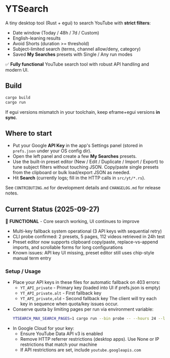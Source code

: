 # YTSearch

A tiny desktop tool (Rust + egui) to search YouTube with **strict filters**:
- Date window (Today / 48h / 7d / Custom)
- English-leaning results
- Avoid Shorts (duration >= threshold)
- Subject-limited search (terms, channel allow/deny, category)
- Saved **My Searches** presets with Single / Any run modes

✅ **Fully functional** YouTube search tool with robust API handling and modern UI.

## Build

```bash
cargo build
cargo run
```

If egui versions mismatch in your toolchain, keep eframe+egui versions **in sync**.

## Where to start

- Put your Google **API Key** in the app's Settings panel (stored in `prefs.json` under your OS config dir).
- Open the left panel and create a few **My Searches** presets.
- Use the built-in preset editor (New / Edit / Duplicate / Import / Export) to tune subject filters without touching JSON. Copy/paste single presets from the clipboard or bulk load/export JSON as needed.
- Hit **Search** (currently logs; fill in the HTTP calls in `src/yt/*.rs`).

See `CONTRIBUTING.md` for development details and `CHANGELOG.md` for release notes.

## Current Status (2025-09-27)

🚧 **FUNCTIONAL** - Core search working, UI continues to improve
- Multi-key fallback system operational (3 API keys with sequential retry)
- CLI probe confirmed: 2 presets, 5 pages, 112 videos retrieved in 24h test
- Preset editor now supports clipboard copy/paste, replace-vs-append imports, and scrollable forms for long configurations
- Known issues: API key UI missing, preset editor still uses chip-style manual term entry

### Setup / Usage

- Place your API keys in these files for automatic fallback on 403 errors:
  - `YT_API_private` - Primary key (loaded into UI if prefs.json is empty)
  - `YT_API_private.alt` - First fallback key  
  - `YT_API_private,old` - Second fallback key
  The client will try each key in sequence when quota/key issues occur.
- Conserve quota by limiting pages per run via environment variable:
  ```bash
  YTSEARCH_MAX_SEARCH_PAGES=1 cargo run --bin probe -- --hours 24 --limit 5
  ```
- In Google Cloud for your key:
  - Ensure YouTube Data API v3 is enabled
  - Remove HTTP referrer restrictions (desktop apps). Use None or IP restrictions that match your machine
  - If API restrictions are set, include `youtube.googleapis.com`
